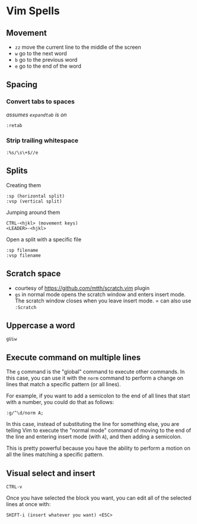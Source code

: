 # Vim Spells

## Movement
- `zz` move the current line to the middle of the screen
- `w` go to the next word
- `b` go to the previous word
- `e` go to the end of the word

## Spacing

### Convert tabs to spaces
*assumes `expandtab` is on*

```
:retab
```

### Strip trailing whitespace
```
:%s/\s\+$//e
```

## Splits

Creating them
```
:sp (horizontal split)
:vsp (vertical split)
```

Jumping around them
```
CTRL-<hjkl> (movement keys)
<LEADER>-<hjkl>
```

Open a split with a specific file
```
:sp filename
:vsp filename
```

## Scratch space

- courtesy of https://github.com/mtth/scratch.vim plugin
- `gs` in normal mode opens the scratch window and enters insert mode. The scratch window closes when you leave insert mode.
= can also use `:Scratch`

## Uppercase a word
```
gUiw
```

## Execute command on multiple lines

The `g` command is the "global" command to execute other commands. In this case, you can use it with the `norm` command to perform a change on lines that match a specific pattern (or all lines).

For example, if you want to add a semicolon to the end of all lines that start with a number, you could do that as follows:
```
:g/^\d/norm A;
```
In this case, instead of substituting the line for something else, you are telling Vim to execute the "normal mode" command of moving to the end of the line and entering insert mode (with `A`), and then adding a semicolon.

This is pretty powerful because you have the ability to perform a motion on all the lines matching a specific pattern.

## Visual select and insert

```
CTRL-v
```

Once you have selected the block you want, you can edit all of the selected lines at once with:

```
SHIFT-i (insert whatever you want) <ESC>
```


